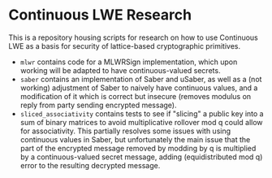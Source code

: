 Continuous LWE Research
=======================

This is a repository housing scripts for research on how to use Continuous LWE as a basis for security of lattice-based cryptographic primitives.

* `mlwr` contains code for a MLWRSign implementation, which upon working will be adapted to have continuous-valued secrets.
* `saber` contains an implementation of Saber and uSaber, as well as a (not working) adjustment of Saber to naively have continuous values, and a modification of it which is correct but insecure (removes modulus on reply from party sending encrypted message).
* `sliced_associativity` contains tests to see if "slicing" a public key into a sum of binary matrices to avoid multiplicative rollover mod q could allow for associativity. This partially resolves some issues with using continuous values in Saber, but unfortunately the main issue that the part of the encrypted message removed by modding by q is multiplied by a continuous-valued secret message, adding (equidistributed mod q) error to the resulting decrypted message. 

